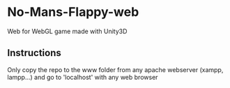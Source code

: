 # No-Mans-Flappy-web
Web for WebGL game made with Unity3D

## Instructions
Only copy the repo to the www folder from any apache webserver (xampp, lampp...) and go to 'localhost' with any web browser
